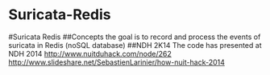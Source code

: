 Suricata-Redis
==============
#Suricata Redis
##Concepts
the goal is to record and process the events of suricata in Redis (noSQL database)
##NDH 2K14
The code has presented at NDH 2014 http://www.nuitduhack.com/node/262 http://www.slideshare.net/SebastienLarinier/how-nuit-hack-2014
